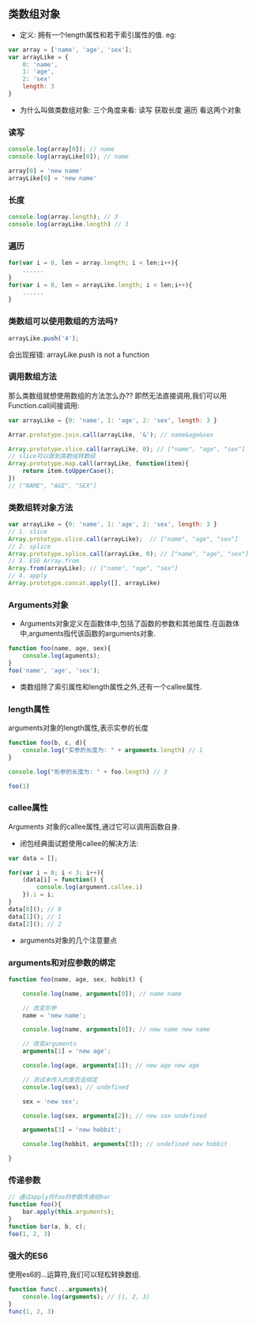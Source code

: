## 类数组对象
- 定义: 拥有一个length属性和若干索引属性的值.
eg:
```js
var array = ['name', 'age', 'sex'];
var arrayLike = {
    0: 'name',
    1: 'age',
    2: 'sex'
    length: 3
}
```
- 为什么叫做类数组对象: 
三个角度来看: 读写 获取长度 遍历 看这两个对象

### 读写
```js
console.log(array[0]); // name
console.log(arrayLike[0]); // name

array[0] = 'new name'
arrayLike[0] = 'new name'
```

### 长度
```js
console.log(array.length); // 3
console.log(arrayLike.length) // 3
```

### 遍历
```js
for(var i = 0, len = array.length; i < len;i++){
    ......
}
for(var i = 0, len = arrayLike.length; i < len;i++){
    ......
}
```
### 类数组可以使用数组的方法吗?
```js
arrayLike.push('4');
```
会出现报错: arrayLike.push is not a function

### 调用数组方法
那么类数组就想使用数组的方法怎么办??
即然无法直接调用,我们可以用Function.call间接调用:
```js
var arrayLike = {0: 'name', 1: 'age', 2: 'sex', length: 3 }

Arrar.prototype.join.call(arrayLike, '&'); // name&age&sex

Array.prototype.slice.call(arrayLike, 0); // ["name", "age", "sex"] 
// slice可以做到类数组转数组
Array.prototype.map.call(arrayLike, function(item){
    return item.toUpperCase();
})
// ["NAME", "AGE", "SEX"]
```
### 类数组转对象方法
```js
var arrayLike = {0: 'name', 1: 'age', 2: 'sex', length: 3 }
// 1. slice
Array.prototype.slice.call(arrayLike);  // ["name", "age", "sex"] 
// 2. splice
Array.prototype.splice.call(arrayLike, 0); // ["name", "age", "sex"] 
// 3. ES6 Array.from
Array.from(arrayLike); // ["name", "age", "sex"] 
// 4. apply
Array.prototype.concat.apply([], arrayLike)
```

### Arguments对象
- Arguments对象定义在函数体中,包括了函数的参数和其他属性.在函数体中,arguments指代该函数的arguments对象.
```js
function foo(name, age, sex){
    console.log(aguments);
}
foo('name', 'age', 'sex');
```

- 类数组除了索引属性和length属性之外,还有一个callee属性.

### length属性
arguments对象的length属性,表示实参的长度
```js
function foo(b, c, d){
    console.log("实参的长度为: " + arguments.length) // 1
}

console.log("形参的长度为: " + foo.length) // 3

foo(1)
```

### callee属性
Arguments 对象的callee属性,通过它可以调用函数自身.
- 闭包经典面试题使用callee的解决方法:
```js
var data = [];

for(var i = 0; i < 3; i++){
    (data[i] = function() {
        console.log(argument.callee.i)
    }).i = i;
}
data[0](); // 0
data[1](); // 1
data[2](); // 2
```
- arguments对象的几个注意要点
### arguments和对应参数的绑定
```js
function foo(name, age, sex, hobbit) {

    console.log(name, arguments[0]); // name name

    // 改变形参
    name = 'new name';

    console.log(name, arguments[0]); // new name new name

    // 改变arguments
    arguments[1] = 'new age';

    console.log(age, arguments[1]); // new age new age

    // 测试未传入的是否会绑定
    console.log(sex); // undefined

    sex = 'new sex';

    console.log(sex, arguments[2]); // new sex undefined

    arguments[3] = 'new hobbit';

    console.log(hobbit, arguments[3]); // undefined new hobbit

}

```

### 传递参数
```js
// 通过apply将foo的参数传递给bar
function foo(){
    bar.apply(this.arguments);
}
function bar(a, b, c);
foo(1, 2, 3)
```

### 强大的ES6
使用es6的...运算符,我们可以轻松转换数组.
```js
function func(...arguments){
    console.log(arguments); // [1, 2, 3]
}
func(1, 2, 3)
```